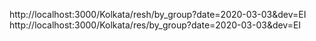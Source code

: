 http://localhost:3000/Kolkata/resh/by_group?date=2020-03-03&dev=EI
http://localhost:3000/Kolkata/res/by_group?date=2020-03-03&dev=EI